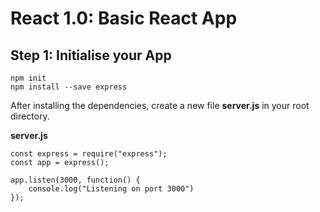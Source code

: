 # React 1.0: Basic React App

## Step 1: Initialise your App

	npm init
	npm install --save express
 
After installing the dependencies, create a new file **server.js** in your root directory.

**server.js**

	const express = require("express");
	const app = express();

	app.listen(3000, function() {
	    console.log("Listening on port 3000")
	});

